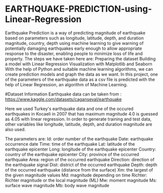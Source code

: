 # EARTHQUAKE-PREDICTION-using-Linear-Regression
Earthquake Prediction is a way of predicting magnitude of earthquake based on parameters such as longitude, latitude, depth, and duration magnitude, country, depth using machine learning to give warning of potentially damaging earthquakes early enough to allow appropriate response to the disaster, enabling people to minimize loss of life and property.
The steps we have taken here are:
Preparing the dataset
Building a model with Linear Regression
Visualization with Matplotlib and Seaborn
With the help of Python and suitable machine learning algorithms, we can create prediction models and graph the data as we want. In this project, one of the parameters of the earthquake data as a csv file is predicted with the help of Linear Regression, an algorithm of Machine Learning.

#Dataset Information
Earthquake data can be taken from :
https://www.kaggle.com/datasets/caganseval/earthquake

Here we used Turkey's earthquake data and one of the occured earthquakes in Kocaeli in 2007 that has maximum magnitude 4.0 is guessed as 4.05 with linear regression. In order to generate training and test data, other variables like longitude, latitude, depth, and duration magnitude are also used.

The parameters are:
Id: order number of the earthquake
Date: earthquake occurrence date
Time: time of the earthquake
Lat: latitude of the earthquake epicenter
Long: longitude of the earthquake epicenter
Country: country of the earthquake epicenter
City: province of the occurred earthquake
Area: region of the occurred earthquake
Direction: direction of the earthquake signal
Dist: district of the occurred earthquake
Depth: depth of the occurred earthquake (distance from the surface)
Xm: the largest of the given magnitude values
Md: magnitude depending on time
Richter: Richter magnitude or the local magnitude (ML)
Mw: moment magnitude
Ms: surface wave magnitude
Mb: body wave magnitude
